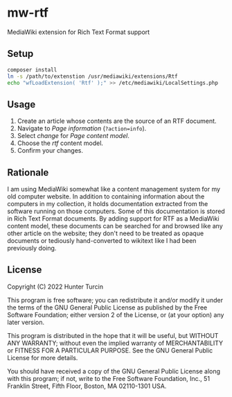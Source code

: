 # mw-rtf

MediaWiki extension for Rich Text Format support

## Setup

```sh
composer install
ln -s /path/to/extenstion /usr/mediawiki/extensions/Rtf
echo "wfLoadExtension( 'Rtf' );" >> /etc/mediawiki/LocalSettings.php
```

## Usage

1. Create an article whose contents are the source of an RTF document.
2. Navigate to *Page information* (`?action=info`).
3. Select *change* for *Page content model*.
4. Choose the *rtf* content model.
5. Confirm your changes.

## Rationale

I am using MediaWiki somewhat like a content management system for my old
computer website. In addition to containing information about the computers in
my collection, it holds documentation extracted from the software running on
those computers. Some of this documentation is stored in Rich Text Format
documents. By adding support for RTF as a MediaWiki content model, these
documents can be searched for and browsed like any other article on the
website; they don't need to be treated as opaque documents or tediously
hand-converted to wikitext like I had been previously doing.

## License

Copyright (C) 2022 Hunter Turcin

This program is free software; you can redistribute it and/or modify
it under the terms of the GNU General Public License as published by
the Free Software Foundation; either version 2 of the License, or
(at your option) any later version.

This program is distributed in the hope that it will be useful,
but WITHOUT ANY WARRANTY; without even the implied warranty of
MERCHANTABILITY or FITNESS FOR A PARTICULAR PURPOSE.  See the
GNU General Public License for more details.

You should have received a copy of the GNU General Public License along
with this program; if not, write to the Free Software Foundation, Inc.,
51 Franklin Street, Fifth Floor, Boston, MA 02110-1301 USA.
